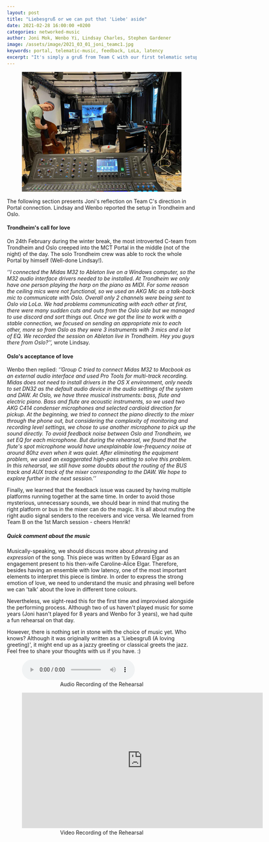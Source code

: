 ```yaml
---
layout: post
title: "Liebesgruß or we can put that 'Liebe' aside"
date: 2021-02-28 16:00:00 +0200
categories: networked-music
author: Joni Mok, Wenbo Yi, Lindsay Charles, Stephen Gardener
image: /assets/image/2021_03_01_joni_teamc1.jpg
keywords: portal, telematic-music, feedback, LoLa, latency
excerpt: "It's simply a gruß from Team C with our first telematic setup."
---
```


<figure style="float: auto">
   <img src="/assets/image/2021_03_01_joni_teamc1.jpg" alt="" title="" width="auto"/> <figcaption></figcaption>
</figure>


The following section presents Joni's reflection on Team C's direction in Portal connection. Lindsay and Wenbo reported the setup in Trondheim and Oslo.


#### Trondheim's call for love

On 24th February during the winter break,  the most introverted C-team from Trondheim and Oslo creeped into the MCT Portal in the middle (not of the night) of the day. The solo Trondheim crew was able to rock the whole Portal by himself (Well-done Lindsay!).

<i>‘’I connected the Midas M32 to Ableton live on a Windows computer, so the M32 audio interface drivers needed to be installed. At Trondheim we only have one person playing the harp on the piano as MIDI. For some reason the ceiling mics were not functional, so we used an AKG Mic as a talk-back mic to communicate with Oslo. Overall only 2 channels were being sent to Oslo via LoLa. We had problems communicating with each other at first, there were many sudden cuts and outs from the Oslo side but we managed to use discord and sort things out. Once we got the line to work with a stable connection, we focused on sending an appropriate mix to each other, more so from Oslo as they were 3 instruments with 3 mics and a lot of EQ. We recorded the session on Ableton live in Trondheim. Hey you guys there from Oslo?’’,</i> wrote Lindsay.

#### Oslo's acceptance of love

Wenbo then replied: <i>‘’Group C tried to connect Midas M32 to Macbook as an external audio interface and used Pro Tools for multi-track recording. Midas does not need to install drivers in the OS X environment, only needs to set DN32 as the default audio device in the audio settings of the system and DAW. At Oslo, we have three musical instruments: bass, flute and electric piano. Bass and flute are acoustic instruments, so we used two AKG C414 condenser microphones and selected cardioid direction for pickup. At the beginning, we tried to connect the piano directly to the mixer through the phone out, but considering the complexity of monitoring and recording level settings, we chose to use another microphone to pick up the sound directly. To avoid feedback noise between Oslo and Trondheim, we set EQ for each microphone. But during the rehearsal, we found that the flute's spot microphone would have unexplainable low-frequency noise at around 80hz even when it was quiet. After eliminating the equipment problem, we used an exaggerated high-pass setting to solve this problem. In this rehearsal, we still have some doubts about the routing of the BUS track and AUX track of the mixer corresponding to the DAW. We hope to explore further in the next session.’’</i>

Finally, we learned that the feedback issue was caused by having multiple platforms running together at the same time. In order to avoid those mysterious, unnecessary sounds, we should bear in mind that muting the right platform or bus in the mixer can do the magic. It is all about muting the right audio signal senders to the receivers and vice versa. We learned from Team B on the 1st March session - cheers Henrik!

##### Quick comment about the music
Musically-speaking, we should discuss more about *phrasing* and *expression* of the song. This piece was written by Edward Elgar as an engagement present to his then-wife Caroline-Alice Elgar. Therefore, besides having an ensemble with low latency, one of the most important elements to interpret this piece is *timbre*. In order to express the strong emotion of love, we need to understand the music and phrasing well before we can 'talk' about the love in different tone colours.

Nevertheless, we sight-read this for the first time and improvised alongside the performing process. Although two of us haven't played music for some years (Joni hasn't played for 8 years and Wenbo for 3 years), we had quite a fun rehearsal on that day.

However, there is nothing set in stone with the choice of music yet. Who knows? Although it was originally written as a 'Liebesgruß (A loving greeting)', it might end up as a jazzy greeting or classical greets the jazz. Feel free to share your thoughts with us if you have. :)


<figure style="float: none">
  <audio controls>
    <source src="https://www.uio.no/english/studies/programmes/mct-master/blog/assets/audio/2021_03_01_joni_teamc.wav
" type="audio/mpeg">
    Song One
  </audio>
  <figcaption><center>Audio Recording of the Rehearsal</center></figcaption>
</figure>



<figure style="float: none">
    <center><iframe src="https://youtube.com/embed/MwhRuU_H6E4" width="640" height="360" frameborder="0" allowfullscreen></iframe></center>
    <figcaption><center>Video Recording of the Rehearsal</center></figcaption>
</figure>
